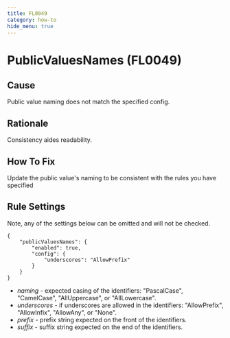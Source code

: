 ```yaml
---
title: FL0049
category: how-to
hide_menu: true
---
```


# PublicValuesNames (FL0049)

## Cause

Public value naming does not match the specified config.

## Rationale

Consistency aides readability.

## How To Fix

Update the public value's naming to be consistent with the rules you have specified

## Rule Settings

Note, any of the settings below can be omitted and will not be checked.

    {
        "publicValuesNames": {
            "enabled": true,
            "config": {
                "underscores": "AllowPrefix"
            }
        }
    }

* *naming* - expected casing of the identifiers: "PascalCase", "CamelCase", "AllUppercase", or "AllLowercase".
* *underscores* - if underscores are allowed in the identifiers: "AllowPrefix", "AllowInfix", "AllowAny", or "None".
* *prefix* - prefix string expected on the front of the identifiers.
* *suffix* - suffix string expected on the end of the identifiers.
